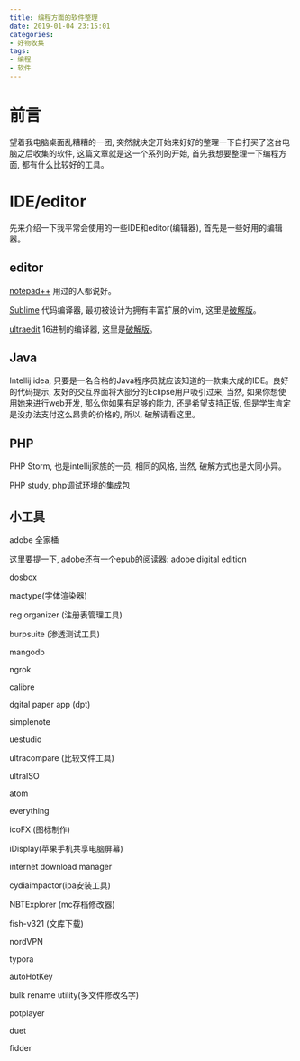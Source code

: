 ```yaml
---
title: 编程方面的软件整理
date: 2019-01-04 23:15:01
categories:
- 好物收集
tags:
- 编程
- 软件
---
```


# 前言

望着我电脑桌面乱糟糟的一团, 突然就决定开始来好好的整理一下自打买了这台电脑之后收集的软件, 这篇文章就是这一个系列的开始, 首先我想要整理一下编程方面, 都有什么比较好的工具。

<!--more-->

# IDE/editor

先来介绍一下我平常会使用的一些IDE和editor(编辑器), 首先是一些好用的编辑器。

## editor

[notepad++](https://notepad-plus-plus.org/) 用过的人都说好。

[Sublime](http://www.sublimetext.com/) 代码编译器, 最初被设计为拥有丰富扩展的vim, 这里是[破解版](http://www.dayanzai.me/sublime-text-3.html)。

[ultraedit](https://www.ultraedit.com/) 16进制的编译器, 这里是[破解版](http://www.dayanzai.me/ultraedit.html)。



## Java

Intellij idea, 只要是一名合格的Java程序员就应该知道的一款集大成的IDE。良好的代码提示, 友好的交互界面将大部分的Eclipse用户吸引过来, 当然, 如果你想使用她来进行web开发, 那么你如果有足够的能力, 还是希望支持正版, 但是学生肯定是没办法支付这么昂贵的价格的, 所以, 破解请看这里。

## PHP

PHP Storm, 也是intellij家族的一员, 相同的风格, 当然, 破解方式也是大同小异。

PHP study, php调试环境的集成包

## 小工具

adobe 全家桶

这里要提一下, adobe还有一个epub的阅读器: adobe digital edition

dosbox

mactype(字体渲染器)

reg organizer (注册表管理工具)

burpsuite (渗透测试工具)

mangodb

ngrok

calibre

dgital paper app (dpt)

simplenote

uestudio

ultracompare (比较文件工具)

ultraISO

atom

everything

icoFX (图标制作)

iDisplay(苹果手机共享电脑屏幕)

internet download manager

cydiaimpactor(ipa安装工具)

NBTExplorer (mc存档修改器)

fish-v321 (文库下载)

nordVPN

typora

autoHotKey

bulk rename utility(多文件修改名字)

potplayer

duet

fidder


